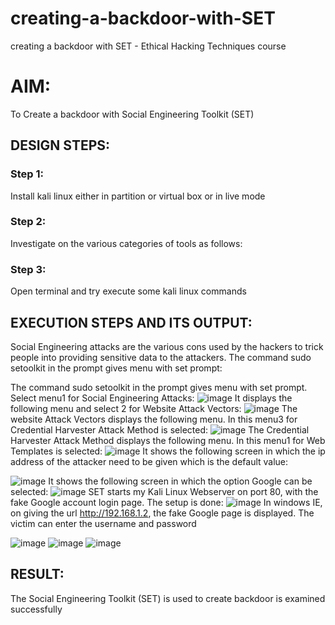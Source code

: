 # creating-a-backdoor-with-SET
creating a backdoor with SET - Ethical Hacking Techniques course

# AIM:
To Create a backdoor with Social Engineering Toolkit (SET)

## DESIGN STEPS:

### Step 1:

Install kali linux either in partition or virtual box or in live mode


### Step 2:

Investigate on the various categories of tools as follows:

### Step 3:

Open terminal and try execute some kali linux commands

## EXECUTION STEPS AND ITS OUTPUT:
Social Engineering attacks are the various cons used by the hackers to trick people into providing sensitive data to the attackers. 
The command sudo setoolkit in the prompt gives menu with set prompt:

The command sudo setoolkit in the prompt gives menu with set prompt. Select menu1 for Social Engineering Attacks:
![image](https://github.com/Roselineb/creating-a-backdoor-with-SET/assets/128909895/c8023b09-30d8-43e8-815a-1eb0e3ea1346)
It displays the following menu and select 2 for Website Attack Vectors:
![image](https://github.com/Roselineb/creating-a-backdoor-with-SET/assets/128909895/90970ef3-be72-4388-8d79-e5a15718410b)
The website Attack Vectors displays the following menu. In this menu3 for Credential Harvester Attack Method is selected:
![image](https://github.com/Roselineb/creating-a-backdoor-with-SET/assets/128909895/e5eda10f-75d5-4376-9c1f-b1eacb93bc96)
The Credential Harvester Attack Method displays the following menu. In this menu1 for Web Templates is selected:
![image](https://github.com/Roselineb/creating-a-backdoor-with-SET/assets/128909895/64a95d59-36b4-431b-84e4-9226ca8cd339)
It shows the following screen in which the ip address of the attacker need to be given which is the default value:

![image](https://github.com/Roselineb/creating-a-backdoor-with-SET/assets/128909895/14d39441-5f8e-49d5-bda2-110d3554f25f)
It shows the following screen in which the option Google can be selected:
![image](https://github.com/Roselineb/creating-a-backdoor-with-SET/assets/128909895/63a4b3fe-b666-4e09-9d7c-4d2ee3492666)
SET starts my Kali Linux Webserver on port 80, with the fake Google account login page. The setup is done:
![image](https://github.com/Roselineb/creating-a-backdoor-with-SET/assets/128909895/6e365afd-ea07-49a8-b5eb-4d4580592ffb)
In windows IE, on giving the url http://192.168.1.2, the fake Google page is displayed. The victim can enter the username and password

![image](https://github.com/Roselineb/creating-a-backdoor-with-SET/assets/128909895/01c9e59c-a233-4abc-a058-62d8e110ecd4)
![image](https://github.com/Roselineb/creating-a-backdoor-with-SET/assets/128909895/f3eea1cc-e5eb-45f1-9814-aaded89558d2)
![image](https://github.com/Roselineb/creating-a-backdoor-with-SET/assets/128909895/8c901d81-99ed-484f-9aa7-35b271832ece)

## RESULT:
The Social Engineering Toolkit (SET) is used to create backdoor is  examined successfully
